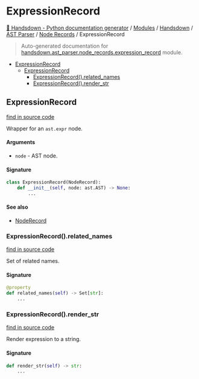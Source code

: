 # ExpressionRecord

[🙌 Handsdown - Python documentation generator](../../../README.md#-handsdown---python-documentation-generator) /
[Modules](../../../MODULES.md#modules) /
[Handsdown](../../index.md#handsdown) /
[AST Parser](../index.md#ast-parser) /
[Node Records](index.md#node-records) /
ExpressionRecord

> Auto-generated documentation for [handsdown.ast_parser.node_records.expression_record](https://github.com/vemel/handsdown/blob/main/handsdown/ast_parser/node_records/expression_record.py) module.

- [ExpressionRecord](#expressionrecord)
  - [ExpressionRecord](#expressionrecord-1)
    - [ExpressionRecord().related_names](#expressionrecord()related_names)
    - [ExpressionRecord().render_str](#expressionrecord()render_str)

## ExpressionRecord

[find in source code](https://github.com/vemel/handsdown/blob/main/handsdown/ast_parser/node_records/expression_record.py#L13)

Wrapper for an `ast.expr` node.

#### Arguments

- `node` - AST node.

#### Signature

```python
class ExpressionRecord(NodeRecord):
    def __init__(self, node: ast.AST) -> None:
        ...
```

#### See also

- [NodeRecord](node_record.md#noderecord)

### ExpressionRecord().related_names

[find in source code](https://github.com/vemel/handsdown/blob/main/handsdown/ast_parser/node_records/expression_record.py#L28)

Set of related names.

#### Signature

```python
@property
def related_names(self) -> Set[str]:
    ...
```

### ExpressionRecord().render_str

[find in source code](https://github.com/vemel/handsdown/blob/main/handsdown/ast_parser/node_records/expression_record.py#L54)

Render expression to a string.

#### Signature

```python
def render_str(self) -> str:
    ...
```


